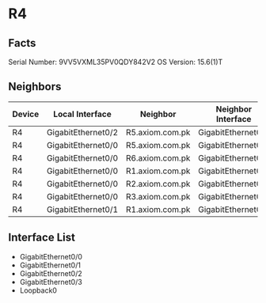 # R4
## Facts
Serial Number: 9VV5VXML35PV0QDY842V2
OS Version: 15.6(1)T
## Neighbors
| Device | Local Interface | Neighbor | Neighbor Interface |
|--------|-----------------|----------|--------------------|
| R4 | GigabitEthernet0/2 | R5.axiom.com.pk | GigabitEthernet0/1 |
| R4 | GigabitEthernet0/0 | R5.axiom.com.pk | GigabitEthernet0/0 |
| R4 | GigabitEthernet0/0 | R6.axiom.com.pk | GigabitEthernet0/0 |
| R4 | GigabitEthernet0/0 | R1.axiom.com.pk | GigabitEthernet0/0 |
| R4 | GigabitEthernet0/0 | R2.axiom.com.pk | GigabitEthernet0/0 |
| R4 | GigabitEthernet0/0 | R3.axiom.com.pk | GigabitEthernet0/0 |
| R4 | GigabitEthernet0/1 | R1.axiom.com.pk | GigabitEthernet0/2 |
## Interface List
- GigabitEthernet0/0
- GigabitEthernet0/1
- GigabitEthernet0/2
- GigabitEthernet0/3
- Loopback0
